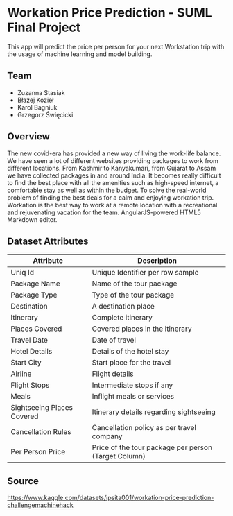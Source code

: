 # Workation Price Prediction - SUML Final Project
This app will predict the price per person for your next Workstation trip with the usage of machine learning and model building.

## Team
- Zuzanna Stasiak
- Błażej Kozieł
- Karol Bagniuk
- Grzegorz Święcicki

## Overview
The new covid-era has provided a new way of living the work-life balance. We have seen a lot of different websites providing packages to work from different locations. From Kashmir to Kanyakumari, from Gujarat to Assam we have collected packages in and around India. It becomes really difficult to find the best place with all the amenities such as high-speed internet, a comfortable stay as well as within the budget. To solve the real-world problem of finding the best deals for a calm and enjoying workation trip. Workation is the best way to work at a remote location with a recreational and rejuvenating vacation for the team.
AngularJS-powered HTML5 Markdown editor.

## Dataset Attributes
| Attribute | Description |
| --------- | ----------- |
| Uniq Id | Unique Identifier per row sample |
| Package Name | Name of the tour package |
| Package Type | Type of the tour package |
| Destination| A destination place |
| Itinerary | Complete itinerary |
| Places Covered | Covered places in the itinerary |
| Travel Date | Date of travel |
| Hotel Details | Details of the hotel stay |
| Start City | Start place for the travel |
| Airline | Flight details |
| Flight Stops | Intermediate stops if any |
| Meals | Inflight meals or services | 
| Sightseeing Places Covered | Itinerary details regarding sightseeing |
| Cancellation Rules | Cancellation policy as per travel company |
| Per Person Price | Price of the tour package per person (Target Column) |

## Source
https://www.kaggle.com/datasets/ipsita001/workation-price-prediction-challengemachinehack
